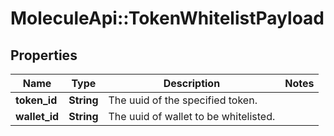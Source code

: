 # MoleculeApi::TokenWhitelistPayload

## Properties
Name | Type | Description | Notes
------------ | ------------- | ------------- | -------------
**token_id** | **String** | The uuid of the specified token. | 
**wallet_id** | **String** | The uuid of wallet to be whitelisted. | 


